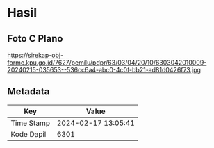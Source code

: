 # Hasil

## Foto C Plano

https://sirekap-obj-formc.kpu.go.id/7627/pemilu/pdpr/63/03/04/20/10/6303042010009-20240215-035653--536cc6a4-abc0-4c0f-bb21-ad81d0426f73.jpg


## Metadata

| Key        | Value               |
| ---------- | ------------------- |
| Time Stamp | 2024-02-17 13:05:41 |
| Kode Dapil | 6301                |



